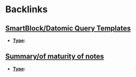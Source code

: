 
# Backlinks
## [SmartBlock/Datomic Query Templates](<SmartBlock/Datomic Query Templates.md>)
- **[Type](<Type.md>):**

## [Summary/of maturity of notes](<Summary/of maturity of notes.md>)
- **[Type](<Type.md>):**

